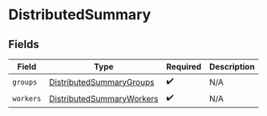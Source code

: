 # DistributedSummary


## Fields

| Field                                                                         | Type                                                                          | Required                                                                      | Description                                                                   |
| ----------------------------------------------------------------------------- | ----------------------------------------------------------------------------- | ----------------------------------------------------------------------------- | ----------------------------------------------------------------------------- |
| `groups`                                                                      | [DistributedSummaryGroups](../../models/shared/distributedsummarygroups.md)   | :heavy_check_mark:                                                            | N/A                                                                           |
| `workers`                                                                     | [DistributedSummaryWorkers](../../models/shared/distributedsummaryworkers.md) | :heavy_check_mark:                                                            | N/A                                                                           |